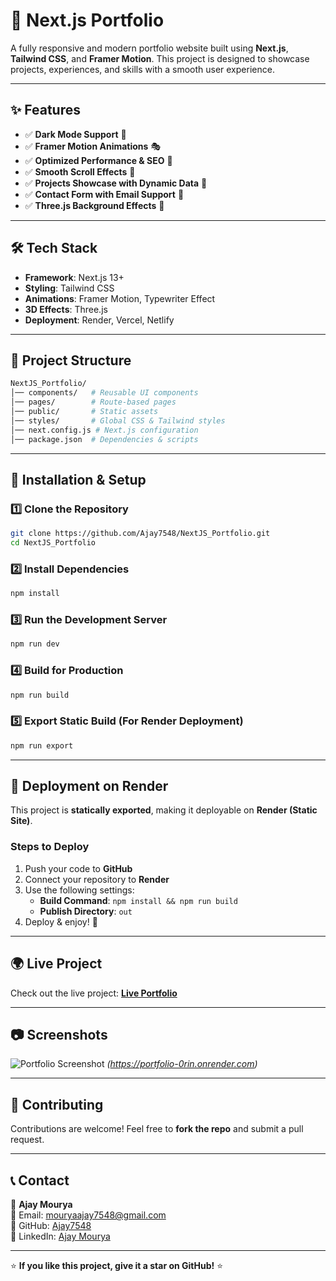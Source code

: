 # 🚀 Next.js Portfolio

A fully responsive and modern portfolio website built using **Next.js**, **Tailwind CSS**, and **Framer Motion**. This project is designed to showcase projects, experiences, and skills with a smooth user experience.

---

## ✨ Features
- ✅ **Dark Mode Support** 🌙
- ✅ **Framer Motion Animations** 🎭
- ✅ **Optimized Performance & SEO** 🚀
- ✅ **Smooth Scroll Effects** 🎢
- ✅ **Projects Showcase with Dynamic Data** 📂
- ✅ **Contact Form with Email Support** 📧
- ✅ **Three.js Background Effects** 🌌

---

## 🛠 Tech Stack
- **Framework**: Next.js 13+
- **Styling**: Tailwind CSS
- **Animations**: Framer Motion, Typewriter Effect
- **3D Effects**: Three.js
- **Deployment**: Render, Vercel, Netlify

---

## 📁 Project Structure
```bash
NextJS_Portfolio/
│── components/   # Reusable UI components
│── pages/        # Route-based pages
│── public/       # Static assets
│── styles/       # Global CSS & Tailwind styles
│── next.config.js # Next.js configuration
│── package.json  # Dependencies & scripts
```

---

## 🚀 Installation & Setup

### 1️⃣ Clone the Repository
```sh
git clone https://github.com/Ajay7548/NextJS_Portfolio.git
cd NextJS_Portfolio
```

### 2️⃣ Install Dependencies
```sh
npm install
```

### 3️⃣ Run the Development Server
```sh
npm run dev
```

### 4️⃣ Build for Production
```sh
npm run build
```

### 5️⃣ Export Static Build (For Render Deployment)
```sh
npm run export
```

---

## 🚀 Deployment on Render
This project is **statically exported**, making it deployable on **Render (Static Site)**.

### **Steps to Deploy**
1. Push your code to **GitHub**
2. Connect your repository to **Render**
3. Use the following settings:
   - **Build Command**: `npm install && npm run build`
   - **Publish Directory**: `out`
4. Deploy & enjoy! 🎉

---

## 🌍 Live Project
Check out the live project: **[Live Portfolio](https://portfolio-0rin.onrender.com)**

---

## 📷 Screenshots
![Portfolio Screenshot](#) *(https://portfolio-0rin.onrender.com)*

---

## 🤝 Contributing
Contributions are welcome! Feel free to **fork the repo** and submit a pull request.

---

## 📞 Contact
👤 **Ajay Mourya**  
📧 Email: [mouryaajay7548@gmail.com](mailto:mouryaajay7548@gmail.com)  
🔗 GitHub: [Ajay7548](https://github.com/Ajay7548)  
🔗 LinkedIn: [Ajay Mourya](http://linkedin.com/in/ajay-mourya-22b643150)  

---

⭐ **If you like this project, give it a star on GitHub!** ⭐

